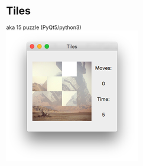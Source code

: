 # Tiles
aka 15 puzzle (PyQt5/python3)
![Screenshot](https://raw.githubusercontent.com/Longhanks/Tiles/master/screenshot.png "Screenshot")
